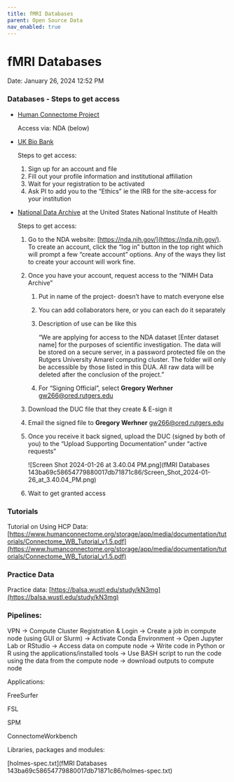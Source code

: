 ```yaml
---
title: fMRI Databases
parent: Open Source Data
nav_enabled: true 
---
```

# fMRI Databases

Date: January 26, 2024 12:52 PM

### Databases - Steps to get access

- [Human Connectome Project](https://db.humanconnectome.org/)
    
    Access via: NDA (below)
    
- [UK Bio Bank](https://www.ukbiobank.ac.uk/)
    
    Steps to get access: 
    
    1. Sign up for an account and file 
    2. Fill out your profile information and institutional affiliation
    3. Wait for your registration to be activated
    4. Ask PI to add you to the “Ethics” ie the IRB for the site-access for your institution
- [National Data Archive](https://nda.nih.gov/) at the United States National Institute of Health
    
    Steps to get access:
    
    1. Go to the NDA website: [https://nda.nih.gov/](https://nda.nih.gov/). To create an account, click the “log in” button in the top right which will prompt a few “create account” options. Any of the ways they list to create your account will work fine. 
    2. Once you have your account, request access to the “NIMH Data Archive” 
        1. Put in name of the project- doesn’t have to match everyone else
        2. You can add collaborators here, or you can each do it separately
        3. Description of use can be like this
            
            “We are applying for access to the NDA dataset [Enter dataset name] for the purposes of scientific investigation. The data will be stored on a secure server, in a password protected file on the Rutgers University Amarel computing cluster. The folder will only be accessible by those listed in this DUA. All raw data will be deleted after the conclusion of the project.”
            
        4. For “Signing Official”, select **Gregory Werhner** [gw266@ored.rutgers.edu](mailto:gw266@research.rutgers.edu) 
    3. Download the DUC file that they create & E-sign it
    4. Email the signed file to **Gregory Werhner** [gw266@ored.rutgers.edu](mailto:gw266@research.rutgers.edu) 
    5. Once you receive it back signed, upload the DUC (signed by both of you) to the “Upload Supporting Documentation” under “active requests”
        
        ![Screen Shot 2024-01-26 at 3.40.04 PM.png](fMRI Databases 143ba69c58654779880017db71871c86/Screen_Shot_2024-01-26_at_3.40.04_PM.png)
        
    6. Wait to get granted access

### Tutorials

Tutorial on Using HCP Data: [https://www.humanconnectome.org/storage/app/media/documentation/tutorials/Connectome_WB_Tutorial_v1.5.pdf](https://www.humanconnectome.org/storage/app/media/documentation/tutorials/Connectome_WB_Tutorial_v1.5.pdf) 

### Practice Data

Practice data: [https://balsa.wustl.edu/study/kN3mg](https://balsa.wustl.edu/study/kN3mg) 

### Pipelines:

VPN → Compute Cluster Registration & Login → Create a job in compute node (using GUI or Slurm) → Activate Conda Environment → Open Jupyter Lab or RStudio → Access data on compute node → Write code in Python or R using the applications/installed tools → Use BASH script to run the code using the data from the compute node → download outputs to compute node

Applications:

FreeSurfer

FSL

SPM

ConnectomeWorkbench

Libraries, packages and modules:

[holmes-spec.txt](fMRI Databases 143ba69c58654779880017db71871c86/holmes-spec.txt)